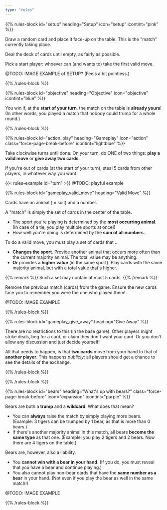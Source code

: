 ```yaml
---
type: "rules"
---
```


{{% rules-block id="setup" heading="Setup" icon="setup" icontint="pink" %}}

Draw a random card and place it face-up on the table. This is the "match" currently taking place. 

Deal the deck of cards until empty, as fairly as possible.

Pick a start player: whoever can (and wants to) take the first valid move.

@TODO: IMAGE EXAMPLE of SETUP? (Feels a bit pointless.)

{{% /rules-block %}}

{{% rules-block id="objective" heading="Objective" icon="objective" icontint="blue" %}}

You win if, at the **start of your turn**, the match on the table is **already yours**! (In other words, you played a match that nobody could trump for a whole round.)

{{% /rules-block %}}

{{% rules-block id="action_play" heading="Gameplay" icon="action" class="force-page-break-before" icontint="lightblue" %}}

Take clockwise turns until done. On your turn, do ONE of two things: **play a valid move** or **give away two cards**.

If you're out of cards (at the start of your turn), steal 5 cards from other players, in whatever way you want.

{{< rules-example id="turn" >}} @TODO: playful example

{{% rules-block id="gameplay_valid_move" heading="Valid Move" %}}

Cards have an animal ( = suit) and a number.

A "match" is simply the set of cards in the center of the table.

* The sport you're playing is determined by the **most occurring animal**. (In case of a tie, you play multiple sports at once!)
* How well you're doing is determined by the **sum of all numbers**.

To do a valid move, you must play a set of cards that ...

* **Changes the sport**. Provide another animal that occurs more often than the current majority animal. The total value may be anything.
* **Or** provides a **higher value** (in the same sport). Play cards with the same majority animal, but with a total value that's higher.

{{% remark %}}
Such a set may contain at most 5 cards.
{{% /remark %}}

Remove the previous match (cards) from the game. Ensure the new cards face you to remember you were the one who played them!

@TODO: IMAGE EXAMPLE

{{% /rules-block %}}

{{% rules-block id="gameplay_give_away" heading="Give Away" %}}

There are no restrictions to this (in the base game). Other players might strike deals, beg for a card, or claim they don't want your card. Or you don't allow any discussion and just decide yourself!

All that needs to happen, is that **two cards** move from your hand to that of **another player**. This happens _publicly_: all players should get a chance to see the details of the exchange.

{{% /rules-block %}}

{{% /rules-block %}}

{{% rules-block id="bears" heading="What's up with bears?" class="force-page-break-before" icon="expansion" icontint="purple" %}}

Bears are both a **trump** and a **wildcard**. What does that mean?

* You can **always** raise the match by simply playing more bears. (Example: 3 tigers can be trumped by 1 bear, as that is more than 0 bears.)
* If there's another majority animal in this match, all bears **become the same type** as that one. (Example: you play 2 tigers and 2 bears. Now there are 4 tigers on the table.)

Bears are, however, also a liability. 

* You **cannot win with a bear in your hand**. (If you do, you must reveal that you have a bear and continue playing.)
* You also cannot play non-bear cards that have the **same number as a bear** in your hand. (Not even if you play the bear as well in the same match!)

@TODO: IMAGE EXAMPLE

{{% /rules-block %}}